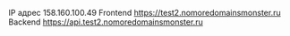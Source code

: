 IP адрес 158.160.100.49
Frontend https://test2.nomoredomainsmonster.ru
Backend https://api.test2.nomoredomainsmonster.ru